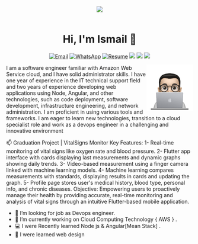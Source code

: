 <div align="center">
<img src="https://i.imgur.com/8MupZHY.gif" width="400px" align="center" /> 
</div>

<br>


<h1 align="center">Hi, I'm Ismail 👋</h1>

<p align="center">
<a href="mailto:esmailhelal78@gmail.com" target="_blank"><img src="https://img.shields.io/badge/-Gmail-c14438?style=flat-square&logo=Gmail&logoColor=white" alt="Email"></a> 
  <a href="https://wa.me/message/B7IIP2I2MNPGM1"target="_blank"><img src="https://img.shields.io/badge/-WhatsApp-181717?style=flat-square&logo=WhatsApp" alt="WhatsApp"></a> <a href="https://drive.google.com/file/d/1bPXrPfp738V69dEN2PIpMkQ4Buod70Xg/view?usp=sharing"><img src="https://img.shields.io/badge/-Resume-181717?style=flat-square&logo=Resume" alt="Resume"></a> <a href="https://www.facebook.com/esmail.helal.144/"><img src="https://img.shields.io/badge/facebook-%230177B5?style=flat&logo=facebook&logoColor=white"/></a>  <a href="https://www.linkedin.com/in/ismailmhelal"><img src="https://img.shields.io/badge/linkedin-%230177B5?style=flat&logo=linkedin&logoColor=white"/></a> <a href="https://twitter.com/IsmailHelal11"><img src="https://img.shields.io/badge/twitter-%231FA1F1?style=flat&logo=twitter&logoColor=white"/></a>  
</p>

<img src="https://github.com/ismail116/ismail116/blob/main/profile-img.png" align="right" width="25%"/>

I am a software engineer familiar with Amazon Web Service cloud, and I have solid administrator skills. I have one year of experience in the IT technical support field and two years of experience developing web applications using Node, Angular, and other technologies, such as code deployment, software development, infrastructure engineering, and network administration. I am proficient in using various tools and frameworks. I am eager to learn new technologies, transition to a cloud specialist role
and work as a devops engineer in a challenging and innovative environment

📫 Graduation Project | VitalSigns Monitor
Key Features:
1- Real-time monitoring of vital signs like oxygen rate and blood pressure.
2- Flutter app interface with cards displaying last measurements and dynamic graphs showing daily trends.
3- Video-based measurement using a finger camera linked with machine learning models.
4- Machine learning compares measurements with standards, displaying results in cards and updating the graph.
5- Profile page stores user's medical history, blood type, personal info, and chronic diseases.
Objective:
Empowering users to proactively manage their health by providing accurate, real-time monitoring and analysis of vital signs through an intuitive Flutter-based mobile application.

- 🤔 I’m looking for job as Devops engineer. 
- 🔭 I’m currently working on Cloud Computing Technology { AWS } .
- 💻 I were Recently learned  Node js & Angular[Mean Stack] .
- 🌱 I were learned web design 






<!--
**ismail116/ismail116** is a ✨ _special_ ✨ repository because its `README.md` (this file) appears on your GitHub profile.

Here are some ideas to get you started:

- 🔭 I’m currently working on ...
- 🌱 I’m currently learning ...
- 👯 I’m looking to collaborate on ...
- 🤔 I’m looking for help with ...
- 💬 Ask me about ...
- 📫 How to reach me: ...
- 😄 Pronouns: ...
- ⚡ Fun fact: ...
-->

